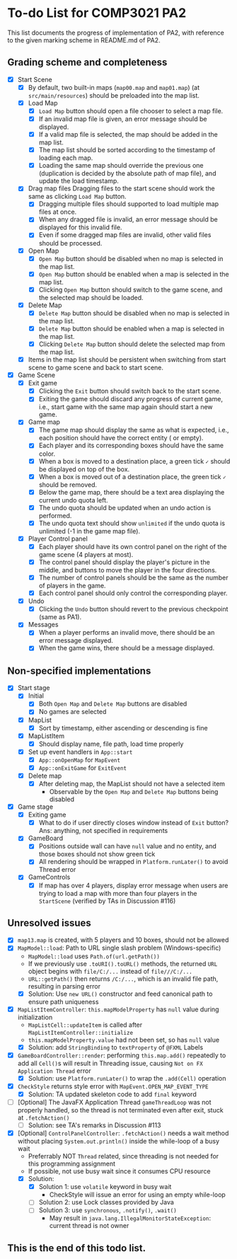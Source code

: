 # To-do List for COMP3021 PA2

This list documents the progress of implementation of PA2, with reference to the given marking scheme in README.md of PA2.

## Grading scheme and completeness

- [x] Start Scene
  - [x] By default, two built-in maps (`map00.map` and `map01.map`) (at `src/main/resources`) should be preloaded into the map list.
  - [x] Load Map
    - [x] `Load Map` button should open a file chooser to select a map file.
    - [x] If an invalid map file is given, an error message should be displayed.
    - [x] If a valid map file is selected, the map should be added in the map list.
    - [x] The map list should be sorted according to the timestamp of loading each map.
    - [x] Loading the same map should override the previous one (duplication is decided by the absolute path of map file), and update the load timestamp.
  - [x] Drag map files
Dragging files to the start scene should work the same as clicking `Load Map` button.
    - [x] Dragging multiple files should supported to load multiple map files at once.
    - [x] When any dragged file is invalid, an error message should be displayed for this invalid file.
    - [x] Even if some dragged map files are invalid, other valid files should be processed.
  - [x] Open Map
    - [x] `Open Map` button should be disabled when no map is selected in the map list.
    - [x] `Open Map` button should be enabled when a map is selected in the map list.
    - [x] Clicking `Open Map` button should switch to the game scene, and the selected map should be loaded.
  - [x] Delete Map
    - [x] `Delete Map` button should be disabled when no map is selected in the map list.
    - [x] `Delete Map` button should be enabled when a map is selected in the map list.
    - [x] Clicking `Delete Map` button should delete the selected map from the map list.
  - [x] Items in the map list should be persistent when switching from start scene to game scene and back to start scene.
- [x] Game Scene
  - [x] Exit game
    - [x] Clicking the `Exit` button should switch back to the start scene.
    - [x] Exiting the game should discard any progress of current game, i.e., start game with the same map again should start a new game.
  - [x] Game map
    - [x] The game map should display the same as what is expected, i.e., each position should have the correct entity ( or empty).
    - [x] Each player and its corresponding boxes should have the same color.
    - [x] When a box is moved to a destination place, a green tick `✓` should be displayed on top of the box.
    - [x] When a box is moved out of a destination place, the green tick `✓` should be removed.
    - [x] Below the game map, there should be a text area displaying the current undo quota left.
    - [x] The undo quota should be updated when an undo action is performed.
    - [x] The undo quota text should show `unlimited` if the undo quota is unlimited (-1 in the game map file).
  - [x] Player Control panel
    - [x] Each player should have its own control panel on the right of the game scene (4 players at most).
    - [x] The control panel should display the player's picture in the middle, and buttons to move the player in the four directions.
    - [x] The number of control panels should be the same as the number of players in the game.
    - [x] Each control panel should only control the corresponding player.
  - [x] Undo
    - [x] Clicking the `Undo` button should revert to the previous checkpoint (same as PA1).
  - [x] Messages
    - [x] When a player performs an invalid move, there should be an error message displayed.
    - [x] When the game wins, there should be a message displayed.

## Non-specified implementations

- [x] Start stage
  - [x] Initial
    - [x] Both `Open Map` and `Delete Map` buttons are disabled
    - [x] No games are selected
  - [x] MapList
    - [x] Sort by timestamp, either ascending or descending is fine
  - [x] MapListItem
    - [x] Should display name, file path, load time properly
  - [x] Set up event handlers in `App::start`
    - [x] `App::onOpenMap` for `MapEvent`
    - [x] `App::onExitGame` for `ExitEvent`
  - [x] Delete map
    - [x] After deleting map, the MapList should not have a selected item
      - Observable by the `Open Map` and `Delete Map` buttons being disabled
- [x] Game stage
  - [x] Exiting game
    - [x] What to do if user directly closes window instead of `Exit` button? Ans: anything, not specified in requirements
  - [x] GameBoard
    - [x] Positions outside wall can have `null` value and no entity, and those boxes should not show green tick
    - [x] All rendering should be wrapped in `Platform.runLater()` to avoid Thread error
  - [x] GameControls
    - [x] If map has over 4 players, display error message when users are trying to load a map with more than four players in the `StartScene` (verified by TAs in Discussion #116)

## Unresolved issues

- [x] `map13.map` is created, with 5 players and 10 boxes, should not be allowed
- [x] `MapModel::load`: Path to URL single slash problem (Windows-specific)
  - `MapModel::load` uses `Path.of(url.getPath())`
  - If we previously use `.toURI().toURL()` methods, the returned `URL` object begins with `file/C:/...` instead of `file///C:/...`
  - `URL::getPath()` then returns `/C:/...`, which is an invalid file path, resulting in parsing error
  - [x] Solution: Use `new URL()` constructor and feed canonical path to ensure path uniqueness
- [x] `MapListItemController`: `this.mapModelProperty` has `null` value during initialization
  - `MapListCell::updateItem` is called after `MapListItemController::initialize`
  - `this.mapModelProperty.value` had not been set, so has `null` value
  - [x] Solution: add `StringBinding` to `textProperty` of `@FXML` Labels
- [x] `GameBoardController::render`: performing `this.map.add()` repeatedly to add all `Cell()`s will result in Threading issue, causing `Not on FX Application Thread` error
  - [x] Solution: use `Platform.runLater()` to wrap the `.add(Cell)` operation
- [x] `CheckStyle` returns style error with `MapEvent.OPEN_MAP_EVENT_TYPE`
  - [x] Solution: TA updated skeleton code to add `final` keyword
- [ ] [Optional] The JavaFX Application Thread `gameThreadLoop` was not properly handled, so the thread is not terminated even after exit, stuck at `.fetchAction()`
  - [ ] Solution: see TA's remarks in Discussion #113
- [x] [Optional] `ControlPanelController`: `.fetchAction()` needs a wait method without placing `System.out.println()` inside the while-loop of a busy wait
  - Preferrably NOT `Thread` related, since threading is not needed for this programming assignment
  - If possible, not use busy wait since it consumes CPU resource
  - [x] Solution:
    - [x] Solution 1: use `volatile` keyword in busy wait
      - CheckStyle will issue an error for using an empty while-loop
    - [ ] Solution 2: use Lock classes provided by Java
    - [ ] Solution 3: use `synchronous`, `.notify()`, `.wait()`
      - May result in `java.lang.IllegalMonitorStateException`: current thread is not owner

## This is the end of this todo list.
